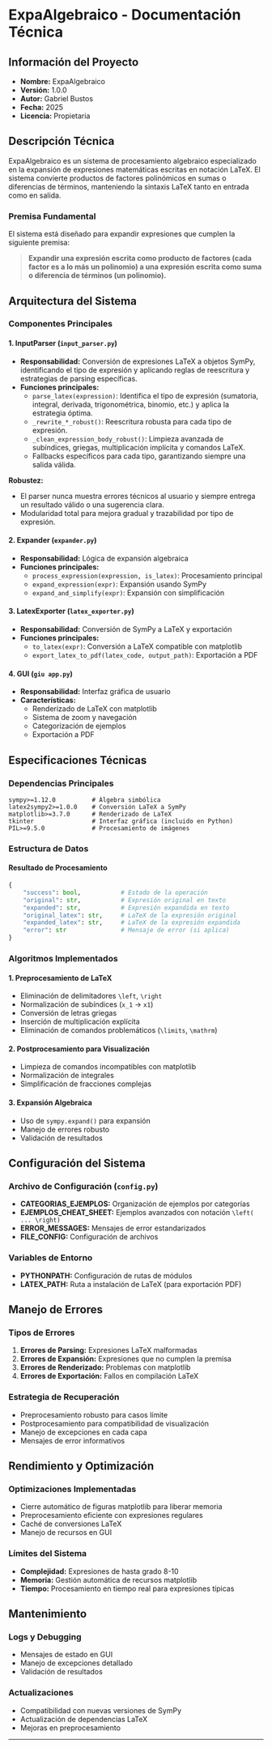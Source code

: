 # ExpaAlgebraico - Documentación Técnica

## Información del Proyecto
- **Nombre:** ExpaAlgebraico
- **Versión:** 1.0.0
- **Autor:** Gabriel Bustos
- **Fecha:** 2025
- **Licencia:** Propietaria

## Descripción Técnica

ExpaAlgebraico es un sistema de procesamiento algebraico especializado en la expansión de expresiones matemáticas escritas en notación LaTeX. El sistema convierte productos de factores polinómicos en sumas o diferencias de términos, manteniendo la sintaxis LaTeX tanto en entrada como en salida.

### Premisa Fundamental
El sistema está diseñado para expandir expresiones que cumplen la siguiente premisa:
> **Expandir una expresión escrita como producto de factores (cada factor es a lo más un polinomio) a una expresión escrita como suma o diferencia de términos (un polinomio).**

## Arquitectura del Sistema

### Componentes Principales

#### 1. **InputParser** (`input_parser.py`)
- **Responsabilidad:** Conversión de expresiones LaTeX a objetos SymPy, identificando el tipo de expresión y aplicando reglas de reescritura y estrategias de parsing específicas.
- **Funciones principales:**
  - `parse_latex(expression)`: Identifica el tipo de expresión (sumatoria, integral, derivada, trigonométrica, binomio, etc.) y aplica la estrategia óptima.
  - `_rewrite_*_robust()`: Reescritura robusta para cada tipo de expresión.
  - `_clean_expression_body_robust()`: Limpieza avanzada de subíndices, griegas, multiplicación implícita y comandos LaTeX.
  - Fallbacks específicos para cada tipo, garantizando siempre una salida válida.


**Robustez:**
- El parser nunca muestra errores técnicos al usuario y siempre entrega un resultado válido o una sugerencia clara.
- Modularidad total para mejora gradual y trazabilidad por tipo de expresión.

#### 2. **Expander** (`expander.py`)
- **Responsabilidad:** Lógica de expansión algebraica
- **Funciones principales:**
  - `process_expression(expression, is_latex)`: Procesamiento principal
  - `expand_expression(expr)`: Expansión usando SymPy
  - `expand_and_simplify(expr)`: Expansión con simplificación

#### 3. **LatexExporter** (`latex_exporter.py`)
- **Responsabilidad:** Conversión de SymPy a LaTeX y exportación
- **Funciones principales:**
  - `to_latex(expr)`: Conversión a LaTeX compatible con matplotlib
  - `export_latex_to_pdf(latex_code, output_path)`: Exportación a PDF

#### 4. **GUI** (`giu app.py`)
- **Responsabilidad:** Interfaz gráfica de usuario
- **Características:**
  - Renderizado de LaTeX con matplotlib
  - Sistema de zoom y navegación
  - Categorización de ejemplos
  - Exportación a PDF

## Especificaciones Técnicas

### Dependencias Principales
```
sympy>=1.12.0          # Álgebra simbólica
latex2sympy2>=1.0.0    # Conversión LaTeX a SymPy
matplotlib>=3.7.0      # Renderizado de LaTeX
tkinter                # Interfaz gráfica (incluido en Python)
PIL>=9.5.0             # Procesamiento de imágenes
```

### Estructura de Datos

#### Resultado de Procesamiento
```python
{
    "success": bool,           # Estado de la operación
    "original": str,           # Expresión original en texto
    "expanded": str,           # Expresión expandida en texto
    "original_latex": str,     # LaTeX de la expresión original
    "expanded_latex": str,     # LaTeX de la expresión expandida
    "error": str               # Mensaje de error (si aplica)
}
```

### Algoritmos Implementados

#### 1. Preprocesamiento de LaTeX
- Eliminación de delimitadores `\left`, `\right`
- Normalización de subíndices (`x_1` → `x1`)
- Conversión de letras griegas
- Inserción de multiplicación explícita
- Eliminación de comandos problemáticos (`\limits`, `\mathrm`)

#### 2. Postprocesamiento para Visualización
- Limpieza de comandos incompatibles con matplotlib
- Normalización de integrales
- Simplificación de fracciones complejas

#### 3. Expansión Algebraica
- Uso de `sympy.expand()` para expansión
- Manejo de errores robusto
- Validación de resultados

## Configuración del Sistema

### Archivo de Configuración (`config.py`)
- **CATEGORIAS_EJEMPLOS:** Organización de ejemplos por categorías
- **EJEMPLOS_CHEAT_SHEET:** Ejemplos avanzados con notación `\left( ... \right)`
- **ERROR_MESSAGES:** Mensajes de error estandarizados
- **FILE_CONFIG:** Configuración de archivos

### Variables de Entorno
- **PYTHONPATH:** Configuración de rutas de módulos
- **LATEX_PATH:** Ruta a instalación de LaTeX (para exportación PDF)

## Manejo de Errores

### Tipos de Errores
1. **Errores de Parsing:** Expresiones LaTeX malformadas
2. **Errores de Expansión:** Expresiones que no cumplen la premisa
3. **Errores de Renderizado:** Problemas con matplotlib
4. **Errores de Exportación:** Fallos en compilación LaTeX

### Estrategia de Recuperación
- Preprocesamiento robusto para casos límite
- Postprocesamiento para compatibilidad de visualización
- Manejo de excepciones en cada capa
- Mensajes de error informativos

## Rendimiento y Optimización

### Optimizaciones Implementadas
- Cierre automático de figuras matplotlib para liberar memoria
- Preprocesamiento eficiente con expresiones regulares
- Caché de conversiones LaTeX
- Manejo de recursos en GUI

### Límites del Sistema
- **Complejidad:** Expresiones de hasta grado 8-10
- **Memoria:** Gestión automática de recursos matplotlib
- **Tiempo:** Procesamiento en tiempo real para expresiones típicas


## Mantenimiento

### Logs y Debugging
- Mensajes de estado en GUI
- Manejo de excepciones detallado
- Validación de resultados

### Actualizaciones
- Compatibilidad con nuevas versiones de SymPy
- Actualización de dependencias LaTeX
- Mejoras en preprocesamiento

---
